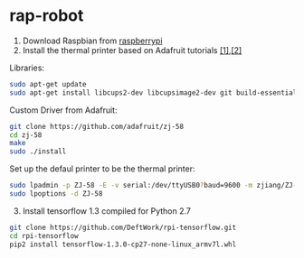# rap-robot


1. Download Raspbian from [raspberrypi](https://www.raspberrypi.org/downloads/raspbian/)
2. Install the thermal printer based on Adafruit tutorials [[1]](https://learn.adafruit.com/networked-thermal-printer-using-cups-and-raspberry-pi/connect-and-configure-printer),[[2]](https://learn.adafruit.com/instant-camera-using-raspberry-pi-and-thermal-printer/system-setup)

Libraries:

```bash
sudo apt-get update
sudo apt-get install libcups2-dev libcupsimage2-dev git build-essential cups system-config-printer
```

Custom Driver from Adafruit:

```bash
git clone https://github.com/adafruit/zj-58
cd zj-58
make
sudo ./install
```

Set up the defaul printer to be the thermal printer:

```bash
sudo lpadmin -p ZJ-58 -E -v serial:/dev/ttyUSB0?baud=9600 -m zjiang/ZJ-58.ppd
sudo lpoptions -d ZJ-58
```

3. Install tensorflow 1.3 compiled for Python 2.7 

```bash
git clone https://github.com/DeftWork/rpi-tensorflow.git
cd rpi-tensorflow
pip2 install tensorflow-1.3.0-cp27-none-linux_armv7l.whl
```

